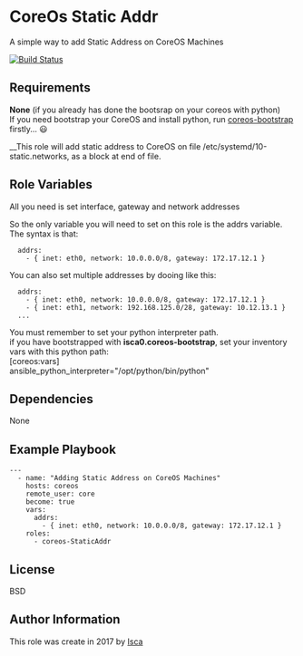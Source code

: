 CoreOs Static Addr
=========

A simple way to add Static Address on CoreOS Machines

[![Build Status](https://travis-ci.org/isca0/coreos-StaticRoutes.svg?branch=master)](https://travis-ci.org/isca0/coreos-StaticAddr)

Requirements
------------

**None** (if you already has done the bootsrap on your coreos with python)  
If you need bootstrap your CoreOS and install python, run [coreos-bootstrap](https://galaxy.ansible.com/isca0/coreos-bootstrap/)
firstly... :smiley:

__This role will add static address to CoreOS on file /etc/systemd/10-static.networks, as a block at end of file.  


Role Variables
--------------

All you need is set interface, gateway and network addresses  
  
So the only variable you will need to set on this role is the addrs variable.  
The syntax is that:  

```
  addrs:
    - { inet: eth0, network: 10.0.0.0/8, gateway: 172.17.12.1 }
```

You can also set multiple addresses by dooing like this:
 
```
  addrs:
    - { inet: eth0, network: 10.0.0.0/8, gateway: 172.17.12.1 }
    - { inet: eth1, network: 192.168.125.0/28, gateway: 10.12.13.1 }
  ...
```

You must remember to set your python interpreter path.  
if you have bootstrapped with **isca0.coreos-bootstrap**, set your inventory vars with this python path:  
[coreos:vars]  
ansible_python_interpreter="/opt/python/bin/python"  


Dependencies
------------

None

Example Playbook
----------------


```
---
  - name: "Adding Static Address on CoreOS Machines"
    hosts: coreos
    remote_user: core
    become: true
    vars:
      addrs:
        - { inet: eth0, network: 10.0.0.0/8, gateway: 172.17.12.1 }
    roles:
      - coreos-StaticAddr
```

License
-------

BSD

Author Information
------------------

This role was create in 2017 by [Isca](https://isca.space)

